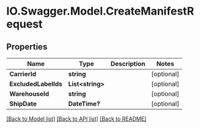 # IO.Swagger.Model.CreateManifestRequest
## Properties

Name | Type | Description | Notes
------------ | ------------- | ------------- | -------------
**CarrierId** | **string** |  | [optional] 
**ExcludedLabelIds** | **List&lt;string&gt;** |  | [optional] 
**WarehouseId** | **string** |  | [optional] 
**ShipDate** | **DateTime?** |  | [optional] 

[[Back to Model list]](../README.md#documentation-for-models) [[Back to API list]](../README.md#documentation-for-api-endpoints) [[Back to README]](../README.md)

